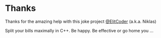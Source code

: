# Thanks
Thanks for the amazing help with this joke project [@ElitCoder](https://github.com/ElitCoder) (a.k.a. Niklas)

Split your bills maximally in C++. Be happy. Be effective or go home you ...
